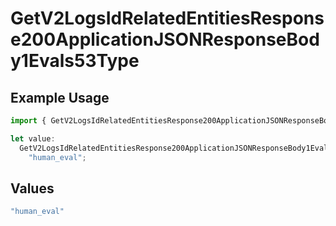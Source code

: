 # GetV2LogsIdRelatedEntitiesResponse200ApplicationJSONResponseBody1Evals53Type

## Example Usage

```typescript
import { GetV2LogsIdRelatedEntitiesResponse200ApplicationJSONResponseBody1Evals53Type } from "orq-poc-typescript-multi-env-version/models/operations";

let value:
  GetV2LogsIdRelatedEntitiesResponse200ApplicationJSONResponseBody1Evals53Type =
    "human_eval";
```

## Values

```typescript
"human_eval"
```